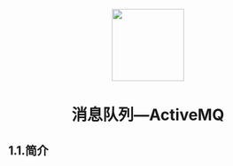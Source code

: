 <p align="center">
<img width="130" align="center" src="http://image.luokangyuan.com/Java.svg"/>
</p>
<h1 align="center">消息队列—ActiveMQ</h1>

## 1.1.简介

